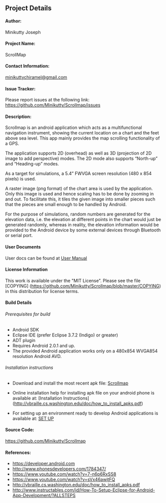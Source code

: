 ## Project Details

#### Author:

Minikutty Joseph

#### Project Name:

ScrollMap

#### Contact Information:

minikuttychiramel@gmail.com

#### Issue Tracker:

Please report issues at the following link:
https://github.com/Minikutty/Scrollmap/issues

#### Description:

Scrollmap is an android application which acts as a multifunctional navigation instrument, showing the current location 
on a chart and the feet above sea level. This app mainly provides the map scrolling functionality of a GPS.

The application supports 2D (overhead) as well as 3D (projection of 2D image to add
perspective) modes. The 2D mode also supports “North-up” and “Heading-up” modes. 

As a target for simulations, a 5.4” FWVGA screen resolution (480 x 854 pixels) is used.

A raster image (png format) of the chart area is used by the application. Only this image
is used and hence scaling has to be done by zooming in and out. To facilitate this, it 
tiles the given image into smaller pieces such that the pieces are small enough to be
handled by Android.

For the purpose of simulations, random numbers are generated for the elevation data, i.e.
the elevation at different points in the chart would just be generated randomly, whereas in
reality, the elevation information would be provided to the Android device by some external
devices through Bluetooth or serial port.

#### User Documents
User docs can be found at [User Manual](https://github.com/Minikutty/Scrollmap/blob/master/User%20Manual.pdf)

#### License Information

This work is available under the "MIT License". Please see the file [COPYING] (https://github.com/Minikutty/Scrollmap/blob/master/COPYING) in this distribution 
for license terms.

#### Build Details

###### Prerequisites for build
* Android SDK
* Eclipse IDE (prefer Eclipse 3.7.2 (Indigo) or greater)
* ADT plugin
* Requires Android 2.0.1 and up.
* The provided Android application works only on a 480x854 WVGA854 resolution Android AVD.
 
###### Installation instructions
* Download and install the most recent apk file: [Scrollmap](https://github.com/Minikutty/Scrollmap/blob/master/bin/ScrollMap.apk?raw=true)
 
* Online installation help for installing apk file on your android phone is available at: [Installation Instructions] (http://vbraille.cs.washington.edu/doc/how_to_install_apks.pdf) 

* For setting up an environment ready to develop Android applications is available at: [SET UP](http://www.instructables.com/id/How-To-Setup-Eclipse-for-Android-App-Development/?ALLSTEPS)

#### Source Code:

https://github.com/Minikutty/Scrollmap

#### References:

* https://developer.android.com
* http://www.phonesdevelopers.com/1784347/
* https://www.youtube.com/watch?v=7-n6p6RxSS8
* https://www.youtube.com/watch?v=sVx46awjtFQ  
* http://vbraille.cs.washington.edu/doc/how_to_install_apks.pdf
* http://www.instructables.com/id/How-To-Setup-Eclipse-for-Android-App-Development/?ALLSTEPS
